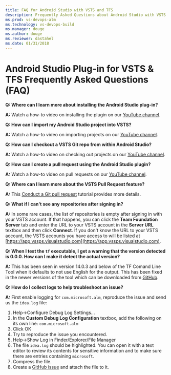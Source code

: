 ```yaml
---
title: FAQ for Android Studio with VSTS and TFS
description: Frequently Asked Questions about Android Studio with VSTS and TFS
ms.prod: vs-devops-alm
ms.technology: vs-devops-build 
ms.manager: douge
ms.author: douge
ms.reviewer: dastahel
ms.date: 01/31/2018
---
```



# Android Studio Plug-in for VSTS & TFS Frequently Asked Questions (FAQ)

**Q: Where can I learn more about installing the Android Studio plug-in?**

**A:** Watch a how-to video on installing the plugin on our [YouTube channel](https://www.youtube.com/watch?v=vhDNLyMsXGk).

**Q: How can I import my Android Studio project into VSTS?**

**A:** Watch a how-to video on importing projects on our [YouTube channel](https://www.youtube.com/watch?v=D7bpC6KwrA4).

**Q: How can I checkout a VSTS Git repo from within Android Studio?**

**A:** Watch a how-to video on checking out projects on our [YouTube channel](https://www.youtube.com/watch?v=dzGVkna-Nzs).

**Q: How can I create a pull request using the Android Studio plugin?**

**A:** Watch a how-to video on pull requests on our [YouTube channel](https://www.youtube.com/watch?v=lcSXH23xrY8).

**Q: Where can I learn more about the VSTS Pull Request feature?**

**A:** This [Conduct a Git pull request](/vsts/git/tutorial/pullrequest) tutorial provides more details.

**Q: What if I can't see any repositories after signing in?**

**A:** In some rare cases, the list of repositories is empty after signing in with your VSTS account.  If that happens, you can click the **Team Foundation Server** tab and enter the URL to your VSTS account in the **Server URL** textbox and then click **Connect**.  If you don't know the URL to your VSTS account, the VSTS accounts you have access to will be listed at [https://app.vssps.visualstudio.com](https://app.vssps.visualstudio.com).

**Q: When I test the `tf` executable, I get a warning that the version detected is 0.0.0. How can I make it detect the actual version?**

**A:** This has been seen in version 14.0.3 and below of the TF Comand Line Tool when it defaults to not use English for the output. This has been fixed in the newer versions of the tool which can be  downloaded from [GitHub](https://github.com/Microsoft/team-explorer-everywhere/releases).

**Q: How do I collect logs to help troubleshoot an issue?**

**A:** First enable logging for `com.microsoft.alm`, reproduce the issue and send us the `idea.log` file:
1. Help->Configure Debug Log Settings...
2. In the **Custom Debug Log Configuration** textbox, add the following on its own line:
    `com.microsoft.alm`
3. Click OK
4. Try to reproduce the issue you encountered.
5. Help->Show Log in Finder/Explorer/File Manager
6. The file `idea.log` should be highlighted.  You can open it with a text editor to review its contents for sensitive information and to make sure there are entries containing `microsoft`.
7. Compress the file.
8. Create a [GitHub issue](https://github.com/Microsoft/vso-intellij/issues/new) and attach the file to it.